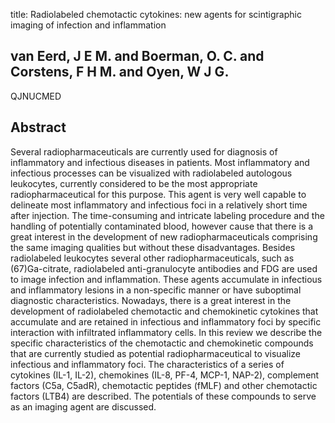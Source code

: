 title: Radiolabeled chemotactic cytokines: new agents for scintigraphic imaging of infection and inflammation

## van Eerd, J E M. and Boerman, O. C. and Corstens, F H M. and Oyen, W J G.
QJNUCMED


## Abstract
Several radiopharmaceuticals are currently used for diagnosis of inflammatory and infectious diseases in patients. Most inflammatory and infectious processes can be visualized with radiolabeled autologous leukocytes, currently considered to be the most appropriate radiopharmaceutical for this purpose. This agent is very well capable to delineate most inflammatory and infectious foci in a relatively short time after injection. The time-consuming and intricate labeling procedure and the handling of potentially contaminated blood, however cause that there is a great interest in the development of new radiopharmaceuticals comprising the same imaging qualities but without these disadvantages. Besides radiolabeled leukocytes several other radiopharmaceuticals, such as (67)Ga-citrate, radiolabeled anti-granulocyte antibodies and FDG are used to image infection and inflammation. These agents accumulate in infectious and inflammatory lesions in a non-specific manner or have suboptimal diagnostic characteristics. Nowadays, there is a great interest in the development of radiolabeled chemotactic and chemokinetic cytokines that accumulate and are retained in infectious and inflammatory foci by specific interaction with infiltrated inflammatory cells. In this review we describe the specific characteristics of the chemotactic and chemokinetic compounds that are currently studied as potential radiopharmaceutical to visualize infectious and inflammatory foci. The characteristics of a series of cytokines (IL-1, IL-2), chemokines (IL-8, PF-4, MCP-1, NAP-2), complement factors (C5a, C5adR), chemotactic peptides (fMLF) and other chemotactic factors (LTB4) are described. The potentials of these compounds to serve as an imaging agent are discussed.

